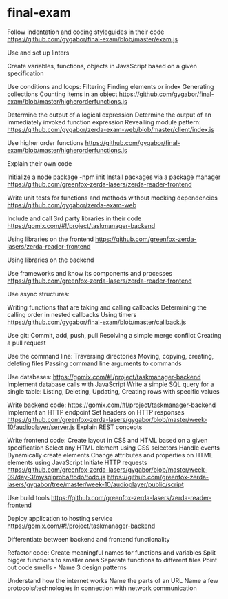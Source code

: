 # final-exam
Follow indentation and coding styleguides in their code
  https://github.com/gygabor/final-exam/blob/master/exam.js

Use and set up linters
  
Create variables, functions, objects in JavaScript based on a given specification
  
Use conditions and loops:
  Filtering
  Finding elements or index
  Generating collections
  Counting items in an object
  https://github.com/gygabor/final-exam/blob/master/higherorderfunctions.js
  
Determine the output of a logical expression
Determine the output of an immediately invoked function expression
  Revealling module pattern: 
    https://github.com/gygabor/zerda-exam-web/blob/master/client/index.js
    
Use higher order functions
  https://github.com/gygabor/final-exam/blob/master/higherorderfunctions.js
  
Explain their own code
  
Initialize a node package
  -npm init
Install packages via a package manager
  https://github.com/greenfox-zerda-lasers/zerda-reader-frontend
  
Write unit tests for functions and methods without mocking dependencies
  https://github.com/gygabor/zerda-exam-web
  
Include and call 3rd party libraries in their code
  https://gomix.com/#!/project/taskmanager-backend
  
Using libraries on the frontend
  https://github.com/greenfox-zerda-lasers/zerda-reader-frontend
  
Using libraries on the backend

Use frameworks and know its components and processes
  https://github.com/greenfox-zerda-lasers/zerda-reader-frontend
  
Use async structures:

  Writing functions that are taking and calling callbacks
  Determining the calling order in nested callbacks
  Using timers
  https://github.com/gygabor/final-exam/blob/master/callback.js
  
Use git:
  Commit, add, push, pull
  Resolving a simple merge conflict
  Creating a pull request
  
Use the command line:
  Traversing directories
  Moving, copying, creating, deleting files
  Passing command line arguments to commands
  
Use databases:
  https://gomix.com/#!/project/taskmanager-backend
  Implement database calls with JavaScript
  Write a simple SQL query for a single table:
  Listing, Deleting, Updating, Creating rows with specific values
  
Write backend code:
  https://gomix.com/#!/project/taskmanager-backend
  Implement an HTTP endpoint
  Set headers on HTTP responses
  https://github.com/greenfox-zerda-lasers/gygabor/blob/master/week-10/audioplayer/server.js
  Explain REST concepts
  
Write frontend code:
  Create layout in CSS and HTML based on a given specification
  Select any HTML element using CSS selectors
  Handle events
  Dynamically create elements
  Change attributes and properties on HTML elements using JavaScript
  Initiate HTTP requests
  https://github.com/greenfox-zerda-lasers/gygabor/blob/master/week-09/day-3/mysqlproba/todo/todo.js
  https://github.com/greenfox-zerda-lasers/gygabor/tree/master/week-10/audioplayer/public/script
  
Use build tools
  https://github.com/greenfox-zerda-lasers/zerda-reader-frontend
  
Deploy application to hosting service
    https://gomix.com/#!/project/taskmanager-backend

Differentiate between backend and frontend functionality

Refactor code:
  Create meaningful names for functions and variables
  Split bigger functions to smaller ones
  Separate functions to different files
  Point out code smells - Name 3 design patterns
  
Understand how the internet works
Name the parts of an URL
Name a few protocols/technologies in connection with network communication
